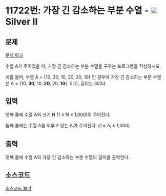 # 11722번: 가장 긴 감소하는 부분 수열 - <img src="https://static.solved.ac/tier_small/9.svg" style="height:20px" /> Silver II

<!-- performance -->

<!-- 문제 제출 후 깃허브에 푸시를 했을 때 제출한 코드의 성능이 입력될 공간입니다.-->

<!-- end -->

## 문제

[문제 링크](https://boj.kr/11722)


<p>수열 A가 주어졌을 때, 가장 긴 감소하는&nbsp;부분&nbsp;수열을 구하는 프로그램을 작성하시오.</p>

<p>예를 들어, 수열 A = {10, 30, 10, 20, 20, 10} 인 경우에 가장 긴 감소하는 부분&nbsp;수열은&nbsp;A = {10, <strong>30</strong>, 10, <strong>20</strong>, 20, <strong>10</strong>}&nbsp; 이고, 길이는 3이다.</p>



## 입력


<p>첫째 줄에 수열 A의 크기 N (1 ≤ N ≤ 1,000)이 주어진다.</p>

<p>둘째 줄에는 수열 A를 이루고 있는 A<sub>i</sub>가 주어진다. (1 ≤ A<sub>i</sub>&nbsp;≤ 1,000)</p>



## 출력


<p>첫째 줄에 수열 A의 가장 긴 감소하는 부분 수열의 길이를 출력한다.</p>



## 소스코드

[소스코드 보기](가장%20긴%20감소하는%20부분%20수열.cpp)